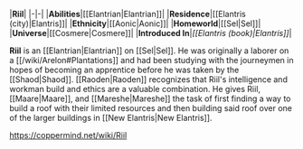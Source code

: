 |**Riil**|
|-|-|
|**Abilities**|[[Elantrian\|Elantrian]]|
|**Residence**|[[Elantris (city)\|Elantris]]|
|**Ethnicity**|[[Aonic\|Aonic]]|
|**Homeworld**|[[Sel\|Sel]]|
|**Universe**|[[Cosmere\|Cosmere]]|
|**Introduced In**|*[[Elantris (book)\|Elantris]]*|

**Riil** is an [[Elantrian\|Elantrian]] on [[Sel\|Sel]]. He was originally a laborer on a [[/wiki/Arelon#Plantations]] and had been studying with the journeymen in hopes of becoming an apprentice before he was taken by the [[Shaod\|Shaod]].
[[Raoden\|Raoden]] recognizes that Riil's intelligence and workman build and ethics are a valuable combination. He gives Riil, [[Maare\|Maare]], and [[Mareshe\|Mareshe]] the task of first finding a way to build a roof with their limited resources and then building said roof over one of the larger buildings in [[New Elantris\|New Elantris]].



https://coppermind.net/wiki/Riil